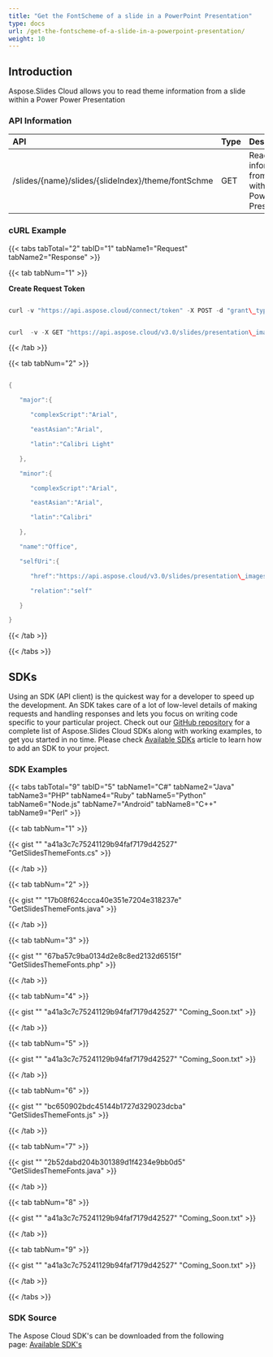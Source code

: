 ```yaml
---
title: "Get the FontScheme of a slide in a PowerPoint Presentation"
type: docs
url: /get-the-fontscheme-of-a-slide-in-a-powerpoint-presentation/
weight: 10
---
```


## **Introduction**
Aspose.Slides Cloud allows you to read theme information from a slide within a Power Power Presentation
### **API Information**

|**API**|**Type**|**Description**|**Swagger Link**|
| :- | :- | :- | :- |
|/slides/{name}/slides/{slideIndex}/theme/fontSchme|GET|Read theme information from a slide within a Power Point Presentation|[GetSlidesThemeFontScheme](https://apireference.aspose.cloud/slides/#/Theme/GetSlidesThemeFontScheme)|
### **cURL Example**
{{< tabs tabTotal="2" tabID="1" tabName1="Request" tabName2="Response" >}}

{{< tab tabNum="1" >}}

**Create Request Token**

```java

curl -v "https://api.aspose.cloud/connect/token" -X POST -d "grant\_type=client\_credentials&client\_id=78946fb4-3bd4-4d3e-b309-f9e2ff9ac6f9&client\_secret=b125f13bf6b76ed81ee990142d841195" -H "Content-Type: application/x-www-form-urlencoded" -H "Accept: application/json"

```

```java

curl  -v -X GET "https://api.aspose.cloud/v3.0/slides/presentation\_images.pptx/slides/1/theme" -H "Content-Type: application/json" -H "Authorization: Bearer eyJhbGciOiJSUzI1NiIsInR5cCI6IkpXVCJ9.eyJuYmYiOjE1NjAwMTkxMzEsImV4cCI6MTU2MDEwNTUzMSwiaXNzIjoiaHR0cHM6Ly9hcGkuYXNwb3NlLmNsb3VkIiwiYXVkIjpbImh0dHBzOi8vYXBpLmFzcG9zZS5jbG91ZC9yZXNvdXJjZXMiLCJhcGkucGxhdGZvcm0iLCJhcGkucHJvZHVjdHMiXSwiY2xpZW50X2lkIjoiNzg5NDZmYjQtM2JkNC00ZDNlLWIzMDktZjllMmZmOWFjNmY5Iiwic2NvcGUiOlsiYXBpLnBsYXRmb3JtIiwiYXBpLnByb2R1Y3RzIl19.PiLqxtzZkOgEOWLVqJS\_kx7lSpBRXloM123sMdCq2flAFv4nkyhXYAHV-3CsDgLCCxKsmfMuB-Ptd1UAOUnTSoe5G7jhF2gdvKhJu1cq7VK7FQko3YSn-z14UAHvrscLrKz0gp3Ikoh1I9m8xkrqMH92dg4yIP95bvIlBRh1HeSvZXKmg-WobbA9tkQFCPzFQwpKo65v4xqg9eXBMkosdi5IvP5XyHqKx2o-5r-64ut9LHv2MGchU72zn3Iz0bL-4luEeNWSKF5Nk-nU82EsxwfVNFzNGaH6J4NrwwRk2HhnOEOEXsuj-pfr1EnMDjvEkoKvY4D6ZZsEoP5lxQr2jw" --ssl-no-revoke

```

{{< /tab >}}

{{< tab tabNum="2" >}}

```java

{

   "major":{

      "complexScript":"Arial",

      "eastAsian":"Arial",

      "latin":"Calibri Light"

   },

   "minor":{

      "complexScript":"Arial",

      "eastAsian":"Arial",

      "latin":"Calibri"

   },

   "name":"Office",

   "selfUri":{

      "href":"https://api.aspose.cloud/v3.0/slides/presentation\_images.pptx/slides/1/theme/fontScheme",

      "relation":"self"

   }

}   

```

{{< /tab >}}

{{< /tabs >}}
## **SDKs**
Using an SDK (API client) is the quickest way for a developer to speed up the development. An SDK takes care of a lot of low-level details of making requests and handling responses and lets you focus on writing code specific to your particular project. Check out our [GitHub repository](https://github.com/aspose-slides-cloud) for a complete list of Aspose.Slides Cloud SDKs along with working examples, to get you started in no time. Please check [Available SDKs](/available-sdks/) article to learn how to add an SDK to your project.
### **SDK Examples**
{{< tabs tabTotal="9" tabID="5" tabName1="C#" tabName2="Java" tabName3="PHP" tabName4="Ruby" tabName5="Python" tabName6="Node.js" tabName7="Android" tabName8="C++" tabName9="Perl" >}}

{{< tab tabNum="1" >}}

{{< gist "" "a41a3c7c75241129b94faf7179d42527" "GetSlidesThemeFonts.cs" >}}

{{< /tab >}}

{{< tab tabNum="2" >}}

{{< gist "" "17b08f624ccca40e351e7204e318237e" "GetSlidesThemeFonts.java" >}}

{{< /tab >}}

{{< tab tabNum="3" >}}

{{< gist "" "67ba57c9ba0134d2e8c8ed2132d6515f" "GetSlidesThemeFonts.php" >}}

{{< /tab >}}

{{< tab tabNum="4" >}}

{{< gist "" "a41a3c7c75241129b94faf7179d42527" "Coming\_Soon.txt" >}}

{{< /tab >}}

{{< tab tabNum="5" >}}

{{< gist "" "a41a3c7c75241129b94faf7179d42527" "Coming\_Soon.txt" >}}

{{< /tab >}}

{{< tab tabNum="6" >}}

{{< gist "" "bc650902bdc45144b1727d329023dcba" "GetSlidesThemeFonts.js" >}}

{{< /tab >}}

{{< tab tabNum="7" >}}

{{< gist "" "2b52dabd204b301389d1f4234e9bb0d5" "GetSlidesThemeFonts.java" >}}

{{< /tab >}}

{{< tab tabNum="8" >}}

{{< gist "" "a41a3c7c75241129b94faf7179d42527" "Coming\_Soon.txt" >}}

{{< /tab >}}

{{< tab tabNum="9" >}}

{{< gist "" "a41a3c7c75241129b94faf7179d42527" "Coming\_Soon.txt" >}}

{{< /tab >}}

{{< /tabs >}}
### **SDK Source**
The Aspose Cloud SDK's can be downloaded from the following page: [Available SDK's](/available-sdks/)
